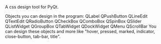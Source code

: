 A css design tool for PyQt.

Objects you can design in the program:
    QLabel
    QPushButton
    QLineEdit
    QTextEdit
    QRadioButton
    QCheckBox
    QComboBox
    QSpinBox
    QSlider
    QListWidget
    QGroupBox
    QTabWidget
    QDockWidget
    QMenu
    QScrollBar
You can design these objects and more like "hover, pressed, marked, indicator, close-button, tab-bar, title".




